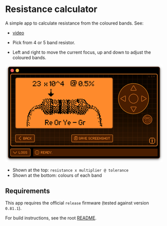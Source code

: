 # Resistance calculator

A simple app to calculate resistance from the coloured bands. See: 

* [video](https://github.com/instantiator/flipper-zero-experimental-apps/blob/main/resistors/screenshots/2023-04-26%20resistance%20calculator%20flipper%20app.mov?raw=true)

* Pick from 4 or 5 band resistor.
* Left and right to move the current focus, up and down to adjust the coloured bands.

![Screenshot of the resistance calculator in action](screenshots/2023-04-26%20resistor%20view.png)

* Shown at the top: `resistance x multiplier @ tolerance`
* Shown at the bottom: colours of each band

## Requirements

This app requires the official `release` firmware (tested against version `0.81.1`).

For build instructions, see the root [README](../README.md).